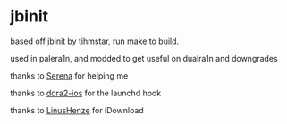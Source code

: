 # jbinit
based off jbinit by tihmstar, run make to build.

used in palera1n, and modded to get useful on dualra1n and downgrades

thanks to [Serena](https://github.com/SerenaKit) for helping me

thanks to [dora2-ios](https://github.com/dora2-iOS) for the launchd hook

thanks to [LinusHenze](https://github.com/LinusHenze) for iDownload
